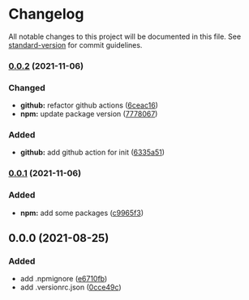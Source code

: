 # Changelog

All notable changes to this project will be documented in this file. See [standard-version](https://github.com/conventional-changelog/standard-version) for commit guidelines.

### [0.0.2](https://github.com/kannkyo/boilerplate-typescript/compare/v0.0.1...v0.0.2) (2021-11-06)


### Changed

* **github:** refactor github actions ([6ceac16](https://github.com/kannkyo/boilerplate-typescript/commit/6ceac1650f9dc826ff7bea4c2681d60f62c8d76a))
* **npm:** update package version ([7778067](https://github.com/kannkyo/boilerplate-typescript/commit/777806727bfea8b7e92ad459313e46650a505c16))


### Added

* **github:** add github action for init ([6335a51](https://github.com/kannkyo/boilerplate-typescript/commit/6335a519b8639bb3a6918c08a1d4b6af53a58327))

### [0.0.1](https://github.com/kannkyo/boilerplate-typescript/compare/v0.0.0...v0.0.1) (2021-11-06)


### Added

* **npm:** add some packages ([c9965f3](https://github.com/kannkyo/boilerplate-typescript/commit/c9965f3cda01a473b3b533511d4300fcd179574f))

## 0.0.0 (2021-08-25)


### Added

* add .npmignore ([e6710fb](https://github.com/kannkyo/boilerplate-typescript/commit/e6710fb5e0661abd3b3f74b4069bbd97d5e00851))
* add .versionrc.json ([0cce49c](https://github.com/kannkyo/boilerplate-typescript/commit/0cce49c07695adbde1b83ef67106ac80191da033))

